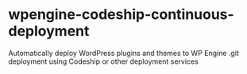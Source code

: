 # wpengine-codeship-continuous-deployment
Automatically deploy WordPress plugins and themes to WP Engine .git deployment using Codeship or other deployment services
